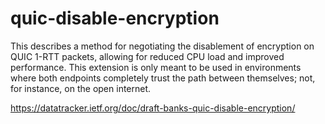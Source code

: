 # quic-disable-encryption

This describes a method for negotiating the disablement of encryption on QUIC
1-RTT packets, allowing for reduced CPU load and improved performance. This
extension is only meant to be used in environments where both endpoints
completely trust the path between themselves; not, for instance, on the open
internet.

https://datatracker.ietf.org/doc/draft-banks-quic-disable-encryption/
